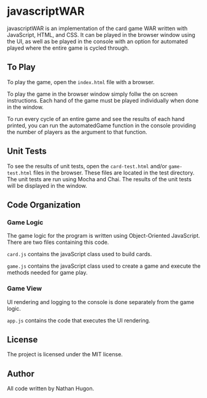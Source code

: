 # javascriptWAR
javascriptWAR is an implementation of the card game WAR written with JavaScript, HTML, and CSS.
It can be played in the browser window using the UI, as well as be played in the console with an option for automated played where the entire game is cycled through.

## To Play
To play the game, open the `index.html` file with a browser.

To play the game in the browser window simply follw the on screen instructions. Each hand of the game must be played individually when done in the window.

To run every cycle of an entire game and see the results of each hand printed, you can run the automatedGame function in the console providing the number of players as the argument to that function.

## Unit Tests
To see the results of unit tests, open the `card-test.html` and/or `game-test.html` files in the browser. These files are located in the test directory. The unit tests are run using Mocha and Chai. The results of the unit tests will be displayed in the window.

## Code Organization

### Game Logic
The game logic for the program is written using Object-Oriented JavaScript. There are two files containing this code.

`card.js` contains the javaScript class used to build cards.

`game.js` contains the javaScript class used to create a game and execute the methods needed for game play.

### Game View
UI rendering and logging to the console is done separately from the game logic.

`app.js` contains the code that executes the UI rendering.


## License
The project is licensed under the MIT license.

## Author
All code written by Nathan Hugon.
